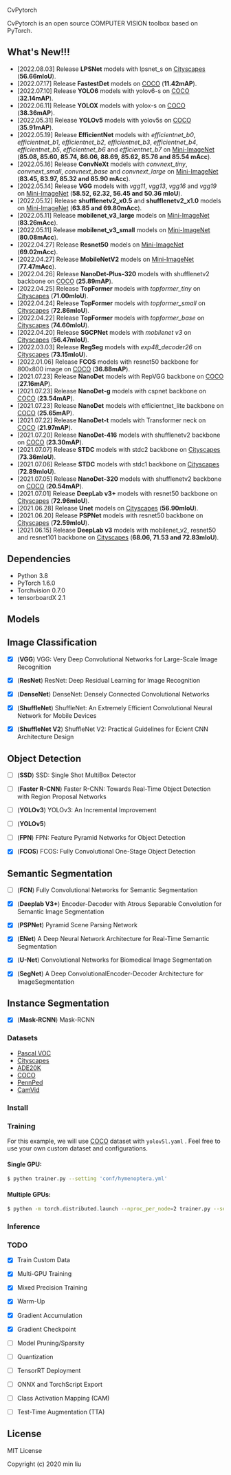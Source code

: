 CvPytorch

CvPytorch is an open source COMPUTER VISION toolbox based on PyTorch.



## What's New!!!

- [2022.08.03] Release **LPSNet** models with lpsnet_s on [Cityscapes](https://www.cityscapes-dataset.com/) (**56.66mIoU**).
- [2022.07.17] Release **FastestDet** models on [COCO](http://mscoco.org/) (**11.42mAP**).
- [2022.07.10] Release **YOLO6** models with yolov6-s on [COCO](http://mscoco.org/) (**32.14mAP**).
- [2022.06.11] Release **YOLOX** models with yolox-s on [COCO](http://mscoco.org/) (**38.36mAP**).
- [2022.05.31] Release **YOLOv5** models with yolov5s on [COCO](http://mscoco.org/) (**35.91mAP**).
- [2022.05.19] Release **EfficientNet** models with *efficientnet_b0*, *efficientnet_b1*, *efficientnet_b2*, *efficientnet_b3*, *efficientnet_b4*, *efficientnet_b5*, *efficientnet_b6* and *efficientnet_b7*  on [Mini-ImageNet](http://image-net.org)  (**85.08,  85.60,  85.74,  86.06,  88.69, 85.62,  85.76 and  85.54 mAcc**).
- [2022.05.16] Release **ConvNeXt** models with *convnext_tiny*, *convnext_small*, *convnext_base* and *convnext_large*  on [Mini-ImageNet](http://image-net.org)  (**83.45,  83.97,  85.32 and 85.90 mAcc**).
- [2022.05.14] Release **VGG** models with *vgg11*, *vgg13*, *vgg16* and *vgg19*  on [Mini-ImageNet](http://image-net.org)  (**58.52, 62.32, 56.45  and 50.36 mIoU**).
- [2022.05.12] Release **shufflenetv2_x0.5**  and **shufflenetv2_x1.0** models on [Mini-ImageNet](http://image-net.org) (**63.85 and 69.80mAcc**).
- [2022.05.11] Release **mobilenet_v3_large** models on [Mini-ImageNet](http://image-net.org) (**83.26mAcc**).
- [2022.05.11] Release **mobilenet_v3_small** models on [Mini-ImageNet](http://image-net.org) (**80.08mAcc**).
- [2022.04.27] Release **Resnet50** models on [Mini-ImageNet](http://image-net.org) (**69.02mAcc**).
- [2022.04.27] Release **MobileNetV2** models on [Mini-ImageNet](http://image-net.org) (**77.47mAcc**).
- [2022.04.26] Release **NanoDet-Plus-320** models with shufflenetv2 backbone on [COCO](http://mscoco.org/) (**25.89mAP**).
- [2022.04.25] Release **TopFormer** models with *topformer_tiny* on  [Cityscapes](https://www.cityscapes-dataset.com/) (**71.00mIoU**).
- [2022.04.24] Release **TopFormer** models with *topformer_small* on  [Cityscapes](https://www.cityscapes-dataset.com/) (**72.86mIoU**).
- [2022.04.22] Release **TopFormer** models with *topformer_base* on  [Cityscapes](https://www.cityscapes-dataset.com/) (**74.60mIoU**).
- [2022.04.20] Release **SGCPNet** models with *mobilenet v3* on  [Cityscapes](https://www.cityscapes-dataset.com/) (**56.47mIoU**).
- [2022.03.03] Release **RegSeg** models with *exp48_decoder26* on  [Cityscapes](https://www.cityscapes-dataset.com/) (**73.15mIoU**).
- [2022.01.06] Release **FCOS**  models with resnet50 backbone for 800x800 image on [COCO](http://mscoco.org/) (**36.88mAP**).
- [2021.07.23] Release **NanoDet** models with RepVGG backbone on [COCO](http://mscoco.org/) (**27.16mAP**).
- [2021.07.23] Release **NanoDet-g** models with cspnet backbone on [COCO](http://mscoco.org/) (**23.54mAP**).
- [2021.07.23] Release **NanoDet** models with efficientnet_lite backbone on [COCO](http://mscoco.org/) (**25.65mAP**).
- [2021.07.22] Release **NanoDet-t** models with Transformer neck on [COCO](http://mscoco.org/) (**21.97mAP**).
- [2021.07.20] Release **NanoDet-416** models with shufflenetv2 backbone on [COCO](http://mscoco.org/) (**23.30mAP**).
- [2021.07.07] Release **STDC** models with stdc2 backbone on  [Cityscapes](https://www.cityscapes-dataset.com/) (**73.36mIoU**).
- [2021.07.06] Release **STDC** models with stdc1 backbone on  [Cityscapes](https://www.cityscapes-dataset.com/) (**72.89mIoU**).
- [2021.07.05] Release **NanoDet-320** models with shufflenetv2 backbone on [COCO](http://mscoco.org/) (**20.54mAP**).
- [2021.07.01] Release **DeepLab v3+** models with resnet50 backbone on [Cityscapes](https://www.cityscapes-dataset.com/) (**72.96mIoU**).
- [2021.06.28] Release **Unet** models on [Cityscapes](https://www.cityscapes-dataset.com/) (**56.90mIoU**).
- [2021.06.20] Release **PSPNet** models with resnet50 backbone on [Cityscapes](https://www.cityscapes-dataset.com/) (**72.59mIoU**).
- [2021.06.15] Release **DeepLab v3** models with mobilenet_v2, resnet50 and resnet101 backbone on [Cityscapes](https://www.cityscapes-dataset.com/) (**68.06, 71.53 and 72.83mIoU**).



## Dependencies

- Python 3.8
- PyTorch 1.6.0
- Torchvision 0.7.0
- tensorboardX 2.1 

## Models 

## Image Classification
- [x] (**VGG**) VGG: Very Deep Convolutional Networks for Large-Scale Image Recognition

- [x] (**ResNet**) ResNet: Deep Residual Learning for Image Recognition

- [x] (**DenseNet**) DenseNet: Densely Connected Convolutional Networks

- [x] (**ShuffleNet**) ShuffleNet: An Extremely Efficient Convolutional Neural Network for Mobile Devices

- [x] (**ShuffleNet V2**) ShuffleNet V2: Practical Guidelines for Ecient CNN Architecture Design

## Object Detection
- [ ] (**SSD**) SSD: Single Shot MultiBox Detector

- [ ] (**Faster R-CNN**) Faster R-CNN: Towards Real-Time Object Detection with Region Proposal Networks

- [ ] (**YOLOv3**) YOLOv3: An Incremental Improvement
- [ ] (**YOLOv5**) 

- [ ] (**FPN**) FPN: Feature Pyramid Networks for Object Detection

- [x] (**FCOS**) FCOS: Fully Convolutional One-Stage Object Detection

## Semantic Segmentation
- [ ] (**FCN**) Fully Convolutional Networks for Semantic Segmentation 

- [x] (**Deeplab V3+**) Encoder-Decoder with Atrous Separable Convolution for Semantic Image Segmentation

- [x] (**PSPNet**) Pyramid Scene Parsing Network

- [x] (**ENet**) A Deep Neural Network Architecture for Real-Time Semantic Segmentation

- [x] (**U-Net**) Convolutional Networks for Biomedical Image Segmentation

- [x] (**SegNet**) A Deep ConvolutionalEncoder-Decoder Architecture for ImageSegmentation

## Instance Segmentation
- [x] (**Mask-RCNN**) Mask-RCNN

### Datasets

* [Pascal VOC](http://host.robots.ox.ac.uk/pascal/VOC/)
* [Cityscapes](https://www.cityscapes-dataset.com/)
* [ADE20K](http://groups.csail.mit.edu/vision/datasets/ADE20K/)
* [COCO](http://mscoco.org/)
* [PennPed](https://www.cis.upenn.edu/~jshi/ped_html/)
* [CamVid](http://mi.eng.cam.ac.uk/research/projects/VideoRec/CamVid)

### Install

#### 



### Training

For this example, we will use [COCO](https://github.com/ultralytics/yolov5/blob/master/data/get_coco2017.sh) dataset with `yolov5l.yaml` . Feel free to use your own custom dataset and configurations.

#### Single GPU:

```bash
$ python trainer.py --setting 'conf/hymenoptera.yml'
```

#### Multiple GPUs:

```bash
$ python -m torch.distributed.launch --nproc_per_node=2 trainer.py --setting 'conf/hymenoptera.yml'
```

### Inference



### TODO
- [x] Train Custom Data
- [x] Multi-GPU Training
- [x] Mixed Precision Training
- [x] Warm-Up
- [x] Gradient Accumulation
- [x] Gradient Checkpoint
- [ ] Model Pruning/Sparsity
- [ ] Quantization
- [ ] TensorRT Deployment
- [ ] ONNX and TorchScript Export
- [ ] Class Activation Mapping (CAM)
- [ ] Test-Time Augmentation (TTA)


## License

MIT License

Copyright (c) 2020 min liu

  